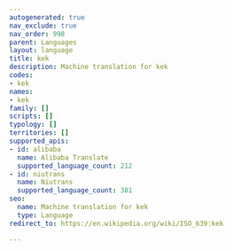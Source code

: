 ```yaml
---
autogenerated: true
nav_exclude: true
nav_order: 998
parent: Languages
layout: language
title: kek
description: Machine translation for kek
codes:
- kek
names:
- kek
family: []
scripts: []
typology: []
territories: []
supported_apis:
- id: alibaba
  name: Alibaba Translate
  supported_language_count: 212
- id: niutrans
  name: Niutrans
  supported_language_count: 381
seo:
  name: Machine translation for kek
  type: Language
redirect_to: https://en.wikipedia.org/wiki/ISO_639:kek

---
```


